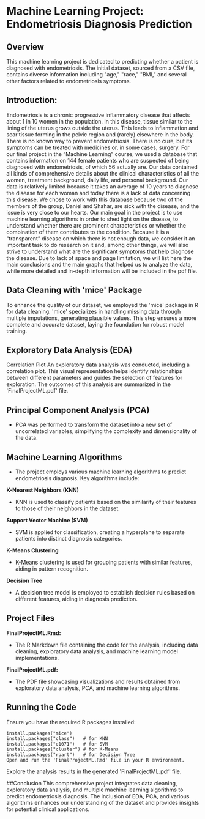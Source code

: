 # Machine Learning Project: Endometriosis Diagnosis Prediction
## Overview
This machine learning project is dedicated to predicting whether a patient is diagnosed with endometriosis. The initial dataset, sourced from a CSV file, contains diverse information including "age," "race," "BMI," and several other factors related to endometriosis symptoms.

## Introduction:
Endometriosis is a chronic progressive inflammatory disease that affects about 1 in 10 women in the population. In 
this disease, tissue similar to the lining of the uterus grows outside the uterus. This leads to inflammation and scar 
tissue forming in the pelvic region and (rarely) elsewhere in the body. There is no known way to prevent 
endometriosis. There is no cure, but its symptoms can be treated with medicines or, in some cases, surgery. For our 
final project in the “Machine Learning” course, we used a database that contains information on 144 female 
patients who are suspected of being diagnosed with endometriosis, of which 56 actually are. Our data contained all 
kinds of comprehensive details about the clinical characteristics of all the women, treatment background, daily life, 
and personal background. Our data is relatively limited because it takes an average of 10 years to diagnose the 
disease for each woman and today there is a lack of data concerning this disease. We chose to work with this 
database because two of the members of the group, Daniel and Shahar, are sick with the disease, and the issue is 
very close to our hearts. Our main goal in the project is to use machine learning algorithms in order to shed light on 
the disease, to understand whether there are prominent characteristics or whether the combination of them 
contributes to the condition. Because it is a “transparent” disease on which there is not enough data, we consider it 
an important task to do research on it and, among other things, we will also strive to understand what are the 
significant symptoms that help diagnose the disease.
Due to lack of space and page limitation, we will list here the main conclusions and the main graphs that helped us 
to analyze the data, while more detailed and in-depth information will be included in the pdf file.

## Data Cleaning with 'mice' Package
To enhance the quality of our dataset, we employed the 'mice' package in R for data cleaning. 'mice' specializes in handling missing data through multiple imputations, generating plausible values. This step ensures a more complete and accurate dataset, laying the foundation for robust model training.

## Exploratory Data Analysis (EDA)
Correlation Plot
An exploratory data analysis was conducted, including a correlation plot. This visual representation helps identify relationships between different parameters and guides the selection of features for exploration. The outcomes of this analysis are summarized in the 'FinalProjectML.pdf' file.

## Principal Component Analysis (PCA)
* PCA was performed to transform the dataset into a new set of uncorrelated variables, simplifying the complexity and dimensionality of the data.

## Machine Learning Algorithms
* The project employs various machine learning algorithms to predict endometriosis diagnosis. Key algorithms include:

**K-Nearest Neighbors (KNN)**
* KNN is used to classify patients based on the similarity of their features to those of their neighbors in the dataset.

**Support Vector Machine (SVM)**
* SVM is applied for classification, creating a hyperplane to separate patients into distinct diagnosis categories.

**K-Means Clustering**
* K-Means clustering is used for grouping patients with similar features, aiding in pattern recognition.

**Decision Tree**
* A decision tree model is employed to establish decision rules based on different features, aiding in diagnosis prediction.

## Project Files
**FinalProjectML.Rmd:**
* The R Markdown file containing the code for the analysis, including data cleaning, exploratory data analysis, and machine learning model implementations.

**FinalProjectML.pdf:**
* The PDF file showcasing visualizations and results obtained from exploratory data analysis, PCA, and machine learning algorithms.

## Running the Code
Ensure you have the required R packages installed:
```shell
install.packages("mice")
install.packages("class")   # for KNN
install.packages("e1071")   # for SVM
install.packages("cluster") # for K-Means
install.packages("rpart")   # for Decision Tree
Open and run the 'FinalProjectML.Rmd' file in your R environment.
```

Explore the analysis results in the generated 'FinalProjectML.pdf' file.

##Conclusion
This comprehensive project integrates data cleaning, exploratory data analysis, and multiple machine learning algorithms to predict endometriosis diagnosis. The inclusion of EDA, PCA, and various algorithms enhances our understanding of the dataset and provides insights for potential clinical applications.
